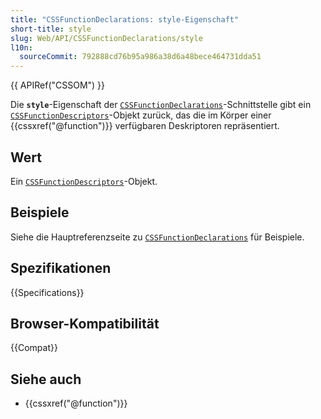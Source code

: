 ```yaml
---
title: "CSSFunctionDeclarations: style-Eigenschaft"
short-title: style
slug: Web/API/CSSFunctionDeclarations/style
l10n:
  sourceCommit: 792888cd76b95a986a38d6a48bece464731dda51
---
```


{{ APIRef("CSSOM") }}

Die **`style`**-Eigenschaft der [`CSSFunctionDeclarations`](/de/docs/Web/API/CSSFunctionDeclarations)-Schnittstelle gibt ein [`CSSFunctionDescriptors`](/de/docs/Web/API/CSSFunctionDescriptors)-Objekt zurück, das die im Körper einer {{cssxref("@function")}} verfügbaren Deskriptoren repräsentiert.

## Wert

Ein [`CSSFunctionDescriptors`](/de/docs/Web/API/CSSFunctionDescriptors)-Objekt.

## Beispiele

Siehe die Hauptreferenzseite zu [`CSSFunctionDeclarations`](/de/docs/Web/API/CSSFunctionDeclarations) für Beispiele.

## Spezifikationen

{{Specifications}}

## Browser-Kompatibilität

{{Compat}}

## Siehe auch

- {{cssxref("@function")}}
